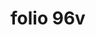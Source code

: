 ---
layout: edition
title: folio 96v
manuscript: Turin, Biblioteca Nazionale, MS N.III.19
sigla: T
iip: t096v.tif
milestone: 192
---